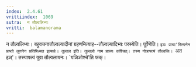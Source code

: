 ```yaml
---
index:  2.4.61
vrittiindex:  1069
sutra:  न तौल्वलिभ्यः
vritti:  balamanorama 
---
```


न तौल्वलिभ्यः। बहुवचनात्तौल्वल्यादीनां ग्रहणमित्याह--तौल्वल्यादिभ्यः परस्येति। पूर्वेणेति। `इञः प्राचा'मित्यनेन प्राप्तो लुगनेन प्रतिषिध्यत इत्यर्थः। तुल्वल इति। तुल्वलो नाम प्राच्यः कश्चित्। तस्य गोत्रापत्यं तौल्वलिः। `अत इञ्'। तस्यापत्यं युवा तौल्वलायनः। `यञिञोश्चे'ति फक्। 

